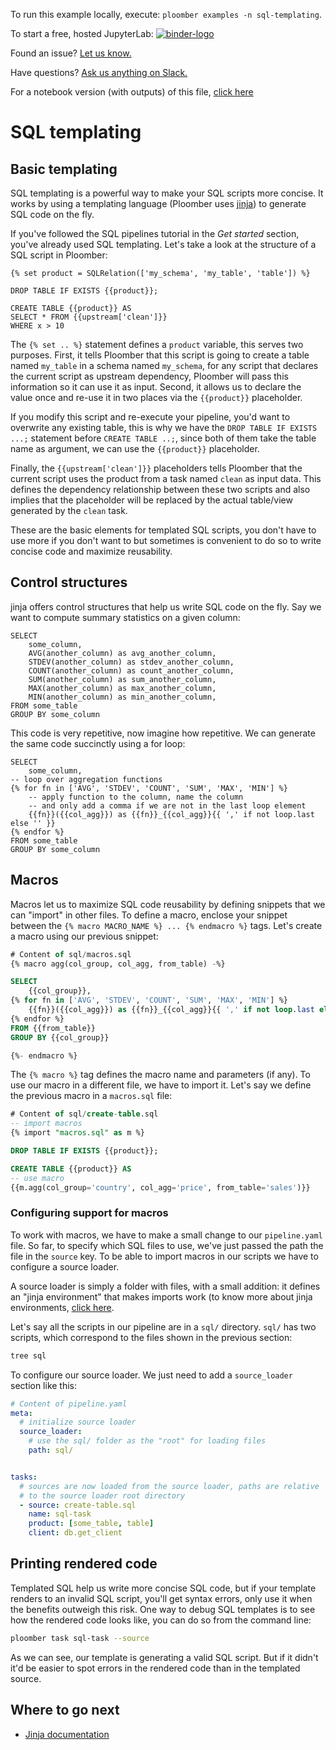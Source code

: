 <!-- start header -->
To run this example locally, execute: `ploomber examples -n sql-templating`.

To start a free, hosted JupyterLab: [![binder-logo](https://mybinder.org/badge_logo.svg)](https://mybinder.org/v2/gh/ploomber/binder-env/main?urlpath=git-pull%3Frepo%3Dhttps%253A%252F%252Fgithub.com%252Fploomber%252Fprojects%26urlpath%3Dlab%252Ftree%252Fprojects%252Fsql-templating%252FREADME.ipynb%26branch%3Dmaster)

Found an issue? [Let us know.](https://github.com/ploomber/projects/issues/new?title=sql-templating%20issue)

Have questions? [Ask us anything on Slack.](http://community.ploomber.io/)

For a notebook version (with outputs) of this file, [click here](https://github.com/ploomber/projects/blob/master/sql-templating/README.ipynb)
<!-- end header -->



# SQL templating

## Basic templating

SQL templating is a powerful way to make your SQL scripts more concise. It works by using a templating language (Ploomber uses [jinja](https://github.com/pallets/jinja)) to generate SQL code on the fly.

If you've followed the SQL pipelines tutorial in the *Get started* section, you've already used SQL templating. Let's take a look at the structure of a SQL script in Ploomber:

```postgresql
{% set product = SQLRelation(['my_schema', 'my_table', 'table']) %}

DROP TABLE IF EXISTS {{product}};

CREATE TABLE {{product}} AS
SELECT * FROM {{upstream['clean']}}
WHERE x > 10
```

The `{% set .. %}` statement defines a `product` variable, this serves two purposes. First, it tells Ploomber that this script is going to create a table named `my_table` in a schema named `my_schema`, for any script that declares the current script as upstream dependency, Ploomber will pass this information so it can use it as input. Second, it allows us to declare the value once and re-use it in two places via the `{{product}}` placeholder.

If you modify this script and re-execute your pipeline, you'd want to overwrite any existing table, this is why we have the `DROP TABLE IF EXISTS ...;` statement before `CREATE TABLE ..;`, since both of them take the table name as argument, we can use the `{{product}}` placeholder.

Finally, the `{{upstream['clean']}}` placeholders tells Ploomber that the current script uses the product from a task named `clean` as input data. This defines the dependency relationship between these two scripts and also implies that the placeholder will be replaced by the actual table/view generated by the `clean` task.

These are the basic elements for templated SQL scripts, you don't have to use more if you don't want to but sometimes is convenient to do so to write concise code and maximize reusability.

## Control structures

jinja offers control structures that help us write SQL code on the fly. Say we want to compute summary statistics on a given column:

```postgresql
SELECT
    some_column,
    AVG(another_column) as avg_another_column,
    STDEV(another_column) as stdev_another_column,
    COUNT(another_column) as count_another_column,
    SUM(another_column) as sum_another_column,
    MAX(another_column) as max_another_column,
    MIN(another_column) as min_another_column,
FROM some_table
GROUP BY some_column
```

This code is very repetitive, now imagine how repetitive. We can generate the same code succinctly using a for loop:

```postgresql
SELECT
    some_column,
-- loop over aggregation functions
{% for fn in ['AVG', 'STDEV', 'COUNT', 'SUM', 'MAX', 'MIN'] %}
    -- apply function to the column, name the column
    -- and only add a comma if we are not in the last loop element
    {{fn}}({{col_agg}}) as {{fn}}_{{col_agg}}{{ ',' if not loop.last else '' }}
{% endfor %}
FROM some_table
GROUP BY some_column
```


## Macros

Macros let us to maximize SQL code reusability by defining snippets that we can "import" in other files. To define a macro, enclose your snippet between the  `{% macro MACRO_NAME %} ... {% endmacro %}` tags. Let's create a macro using our previous snippet:


<!-- #md -->
```sql
# Content of sql/macros.sql
{% macro agg(col_group, col_agg, from_table) -%}

SELECT
    {{col_group}},
{% for fn in ['AVG', 'STDEV', 'COUNT', 'SUM', 'MAX', 'MIN'] %}
    {{fn}}({{col_agg}}) as {{fn}}_{{col_agg}}{{ ',' if not loop.last else '' }}
{% endfor %}
FROM {{from_table}}
GROUP BY {{col_group}}

{%- endmacro %}
```
<!-- #endmd -->

The `{% macro %}` tag defines the macro name and parameters (if any). To use our macro in a different file, we have to import it. Let's say we define the previous macro in a `macros.sql` file:

<!-- #md -->
```sql
# Content of sql/create-table.sql
-- import macros
{% import "macros.sql" as m %}

DROP TABLE IF EXISTS {{product}};

CREATE TABLE {{product}} AS
-- use macro
{{m.agg(col_group='country', col_agg='price', from_table='sales')}}

```
<!-- #endmd -->

### Configuring support for macros

To work with macros, we have to make a small change to our `pipeline.yaml` file. So far, to specify which SQL files to use, we've just passed the path the file in the `source` key. To be able to import macros in our scripts we have to configure a source loader.

A source loader is simply a folder with files, with a small addition: it defines an "jinja environment" that makes imports work (to know more about jinja environments, [click here](https://jinja.palletsprojects.com/en/2.11.x/api/#basics).

Let's say all the scripts in our pipeline are in a `sql/` directory. `sql/` has two scripts, which correspond to the files shown in the previous section:

```sh
tree sql
```

To configure our source loader. We just need to add a `source_loader` section like this:

<!-- #md -->
```yaml
# Content of pipeline.yaml
meta:
  # initialize source loader
  source_loader:
    # use the sql/ folder as the "root" for loading files
    path: sql/


tasks:
  # sources are now loaded from the source loader, paths are relative
  # to the source loader root directory
  - source: create-table.sql
    name: sql-task
    product: [some_table, table]
    client: db.get_client
```
<!-- #endmd -->

## Printing rendered code

Templated SQL help us write more concise SQL code, but if your template renders to an invalid SQL script, you'll get syntax errors, only use it when the benefits outweigh this risk. One way to debug SQL templates is to see how the rendered code looks like, you can do so from the command line:

```sh
ploomber task sql-task --source
```

As we can see, our template is generating a valid SQL script. But if it didn't it'd be easier to spot errors in the rendered code than in the templated source.

## Where to go next

* [Jinja documentation](https://jinja.palletsprojects.com/en/2.11.x/templates/)